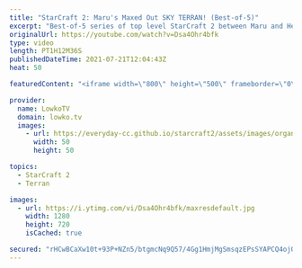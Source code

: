 ```yaml
---
title: "StarCraft 2: Maru's Maxed Out SKY TERRAN! (Best-of-5)"
excerpt: "Best-of-5 series of top level StarCraft 2 between Maru and HeroMarine. In this series that was played during Dreamhack Masters we see a variety of matches. The macro games in this series go from the 1-1-1 opener, to Marine Tank based compositions, to Terran Mech and eventually Sky Terran.   Support my"
originalUrl: https://youtube.com/watch?v=Dsa4Ohr4bfk
type: video
length: PT1H12M36S
publishedDateTime: 2021-07-21T12:04:43Z
heat: 50

featuredContent: "<iframe width=\"800\" height=\"500\" frameborder=\"0\" src=\"https://www.youtube.com/embed/Dsa4Ohr4bfk\" allow=\"accelerometer; autoplay; encrypted-media; gyroscope; picture-in-picture\" allowfullscreen></iframe>"

provider:
  name: LowkoTV
  domain: lowko.tv
  images:
    - url: https://everyday-cc.github.io/starcraft2/assets/images/organizations/lowko.tv-50x50.jpg
      width: 50
      height: 50

topics:
  - StarCraft 2
  - Terran

images:
  - url: https://i.ytimg.com/vi/Dsa4Ohr4bfk/maxresdefault.jpg
    width: 1280
    height: 720
    isCached: true

secured: "rHCwBCaXw10t+93P+NZn5/btgmcNq9Q57/4Gg1HmjMgSmsqzEPsSYAPCQ4ojOdPOauotq5qAqDNeBsS8Wr6etaWeuxTBQ6Sx5akHqvN+IypHrDYoDKW1pFeZSHM5SAtJoksjZj9powrwtX/EOC2/MkxjF97d1JBhDZF1cKff1oO/p+7sOLnYm99cwdpOoODhs2cxw3HzI1LM4qvpGJnpEn/wgIFLCYiO1BnZ36Nmssgexwn5N8mho9cXZNGSM5CGFsxchH7YJBmtp4bCbneRKniT6fd/+fXuN2uZmc/wboU1HJS8mplKvOJkCjbUZh28cA7ccn6USi8eoJT95A/fEpyF/H0DR5bDU7lQn3eFqTZ07oiuO3a26EAOAG/WGObi4co+6kpRip76Mc88zhDB+vn1Jdrse42sBLy1k2+y5B5SvtZUpwD2KpMXFfWDQW0M;4do7x7aYie2vOr03EsASgQ=="
---
```


